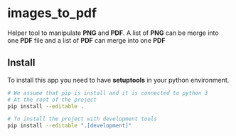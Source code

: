 # images_to_pdf

Helper tool to manipulate **PNG** and **PDF**.
A list of **PNG** can be merge into one **PDF** file and a list of **PDF** can merge into one **PDF**

## Install

To install this app you need to have **setuptools** in your python environment.

```sh
# We assume that pip is install and it is connected to python 3
# At the root of the project
pip install --editable .

# To install the project with development tools
pip install --editable ".[development]"
```

